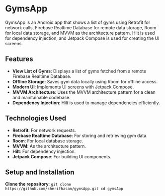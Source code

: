 # GymsApp

GymsApp is an Android app that shows a list of gyms using Retrofit for network calls, Firebase Realtime Database for remote data storage, Room for local data storage, and MVVM as the architecture pattern. Hilt is used for dependency injection, and Jetpack Compose is used for creating the UI screens.

## Features

- **View List of Gyms**: Displays a list of gyms fetched from a remote Firebase Realtime Database.
- **Offline Storage**: Saves gym data locally using Room for offline access.
- **Modern UI**: Implements UI screens with Jetpack Compose.
- **MVVM Architecture**: Uses the MVVM architecture pattern for a clean and maintainable codebase.
- **Dependency Injection**: Hilt is used to manage dependencies efficiently.

## Technologies Used

- **Retrofit**: For network requests.
- **Firebase Realtime Database**: For storing and retrieving gym data.
- **Room**: For local database storage.
- **MVVM**: As the architecture pattern.
- **Hilt**: For dependency injection.
- **Jetpack Compose**: For building UI components.


## Setup and Installation

 **Clone the repository**:
    ```
    git clone https://github.com/sherifhasan/gymsApp.git
    cd gymsApp
    ```
